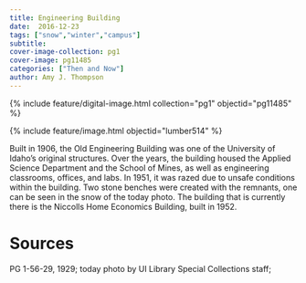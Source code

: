 ```yaml
---
title: Engineering Building
date:  2016-12-23
tags: ["snow","winter","campus"]
subtitle: 
cover-image-collection: pg1
cover-image: pg11485
categories: ["Then and Now"]
author: Amy J. Thompson
---
```


{% include feature/digital-image.html collection="pg1" objectid="pg11485" %}

{% include feature/image.html objectid="lumber514" %}

Built in 1906, the Old Engineering Building was one of
the University of Idaho&rsquo;s original structures. Over the years, the building housed the Applied Science Department and the School of Mines, as well as
engineering classrooms, offices, and labs. In
1951, it was razed due to unsafe conditions within the building. Two stone benches were created with the remnants, one can be seen in the snow of the today photo. The
building that is currently there is the Niccolls Home Economics Building, built
in 1952.

# Sources

PG 1-56-29, 1929; today photo by UI Library Special Collections staff;